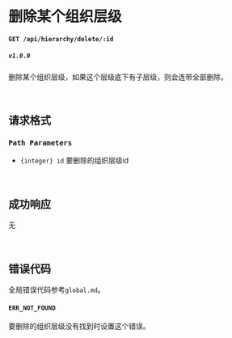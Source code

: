 # 删除某个组织层级

#### ```GET /api/hierarchy/delete/:id```
##### ```v1.0.0```
删除某个组织层级，如果这个层级底下有子层级，则会连带全部删除。

<br />

## 请求格式
### ```Path Parameters```
* ```{integer} id``` 要删除的组织层级id

<br />

## 成功响应
无

<br />

## 错误代码
全局错误代码参考```global.md```。

#### ```ERR_NOT_FOUND```
要删除的组织层级没有找到时设置这个错误。
